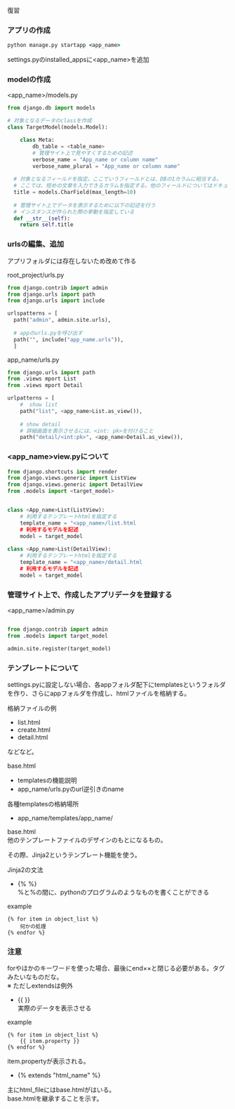 復習

### アプリの作成

```cmd
python manage.py startapp <app_name>
```

settings.pyのinstalled_appsに<app_name>を追加

### modelの作成

<app_name>/models.py
```python
from django.db import models

# 対象となるデータのclassを作成
class TargetModel(models.Model):

    class Meta:
        db_table = <table_name>
        # 管理サイト上で見やすくするための記述
        verbose_name = "App_name or column name"
        verbose_name_plural = "App_name or column name"
  
  # 対象となるフィールドを指定。ここでいうフィールドとは、DBの1カラムに相当する。
  # ここでは、短めの文章を入力できるカラムを指定する。他のフィールドについてはドキュメント参照
  title = models.CharField(max_length=10)
  
  # 管理サイト上でデータを表示するために以下の記述を行う
  # インスタンスが作られた際の挙動を指定している
  def __str__(self):
    return self.title
```

### urlsの編集、追加
アプリフォルダには存在しないため改めて作る

root_project/urls.py
```python
from django.contrib import admin
from django.urls import path
from django.urls import include

urlspatterns = [
  path("admin", admin.site.urls),
  
  # appのurls.pyを呼び出す
  path("", include("app_name.urls")),
  ]
```

app_name/urls.py
```python
from django.urls import path
from .views mport List
from .views mport Detail

urlpatterns = [
    #  show list
    path("list", <app_name>List.as_view()),
    
    # show detail
    # 詳細画面を表示させるには、<int: pk>を付けること
    path("detail/<int:pk>", <app_name>Detail.as_view()),
```

### <app_name>view.pyについて

```python
from django.shortcuts import render
from django.views.generic import ListView
from django.views.generic import DetailView
from .models import <target_model>


class <App_name>List(ListView):
    # 利用するテンプレートhtmlを指定する
    template_name = "<app_name>/list.html
    # 利用するモデルを記述
    model = target_model
    
class <App_name>List(DetailView):
    # 利用するテンプレートhtmlを指定する
    template_name = "<app_name>/detail.html
    # 利用するモデルを記述
    model = target_model
```

### 管理サイト上で、作成したアプリデータを登録する

<app_name>/admin.py
```python

from django.contrib import admin
from .models import target_model

admin.site.register(target_model)
```

### テンプレートについて

settings.pyに設定しない場合、各appフォルダ配下にtemplatesというフォルダを作り、さらにappフォルダを作成し、htmlファイルを格納する。

格納ファイルの例

- list.html
- create.html
- detail.html

などなど。

base.html

- templatesの機能説明
- app_name/urls.pyのurl逆引きのname


各種templatesの格納場所  

- app_name/templates/app_name/

base.html  
他のテンプレートファイルのデザインのもとになるもの。

その際、Jinja2というテンプレート機能を使う。

Jinja2の文法
- {%  %}  
%と%の間に、pythonのプログラムのようなものを書くことができる  

example

```
{% for item in object_list %}
    何かの処理
{% endfor %}
```

### 注意
forやほかのキーワードを使った場合、最後にend××と閉じる必要がある。タグみたいなものだな。  
※ ただしextendsは例外  

- {{ }}  
実際のデータを表示させる

example

```
{% for item in object_list %}
    {{ item.property }}
{% endfor %}
```

item.propertyが表示される。

- {% extends "html_name" %}   

主にhtml_fileにはbase.htmlがはいる。  
base.htmlを継承することを示す。  



